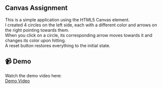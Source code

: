 ## Canvas Assignment

This is a simple application using the HTML5 Canvas element.  
I created 4 circles on the left side, each with a different color and arrows on the right pointing towards them.  
When you click on a circle, its corresponding arrow moves towards it and changes its color upon hitting.  
A reset button restores everything to the initial state.

## 📹 Demo

Watch the demo video here:  
[Demo Video](https://github.com/user-attachments/assets/588ae348-f399-4b96-a9aa-08af4300d08d)

